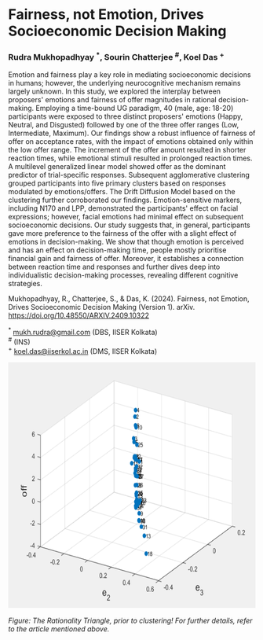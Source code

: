 # Fairness, not Emotion, Drives Socioeconomic Decision Making
### Rudra Mukhopadhyay <sup>*</sup>, Sourin Chatterjee <sup>#</sup>, Koel Das <sup>+</sup>

Emotion and fairness play a key role in mediating socioeconomic decisions in humans; however, the underlying neurocognitive mechanism remains largely unknown. In this study, we explored the interplay between proposers' emotions and fairness of offer magnitudes in rational decision-making. Employing a time-bound UG paradigm, 40 (male, age: 18-20) participants were exposed to three distinct proposers' emotions (Happy, Neutral, and Disgusted) followed by one of the three offer ranges (Low, Intermediate, Maximum). Our findings show a robust influence of fairness of offer on acceptance rates, with the impact of emotions obtained only within the low offer range. The increment of the offer amount resulted in shorter reaction times, while emotional stimuli resulted in prolonged reaction times. A multilevel generalized linear model showed offer as the dominant predictor of trial-specific responses. Subsequent agglomerative clustering grouped participants into five primary clusters based on responses modulated by emotions/offers. The Drift Diffusion Model based on the clustering further corroborated our findings. Emotion-sensitive markers, including N170 and LPP, demonstrated the participants' effect on facial expressions; however, facial emotions had minimal effect on subsequent socioeconomic decisions. Our study suggests that, in general, participants gave more preference to the fairness of the offer with a slight effect of emotions in decision-making. We show that though emotion is perceived and has an effect on decision-making time, people mostly prioritise financial gain and fairness of offer. Moreover, it establishes a connection between reaction time and responses and further dives deep into individualistic decision-making processes, revealing different cognitive strategies.

Mukhopadhyay, R., Chatterjee, S., & Das, K. (2024). Fairness, not Emotion, Drives Socioeconomic Decision Making (Version 1). arXiv. https://doi.org/10.48550/ARXIV.2409.10322

<sup>*</sup> mukh.rudra@gmail.com (DBS, IISER Kolkata) <br>
<sup>#</sup> (INS) <br>
<sup>+</sup> koel.das@iiserkol.ac.in (DMS, IISER Kolkata)

<img src="https://github.com/MR-dot-15/DG-Data-Analysis/blob/main/sub_clust_horz.gif" width="700" height="500"/>

*Figure: The Rationality Triangle, prior to clustering! For further details, refer to the article mentioned above.*
